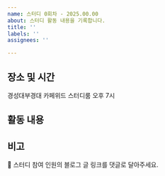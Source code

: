 ```yaml
---
name: 스터디 0회차 - 2025.00.00
about: 스터디 활동 내용을 기록합니다.
title: ''
labels: ''
assignees: ''

---
```


## 장소 및 시간
경성대부경대 카페위드 스터디룸
오후 7시

## 활동 내용

## 비고
📢 스터디 참여 인원의 블로그 글 링크를 댓글로 달아주세요.
